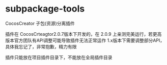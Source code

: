 # subpackage-tools
CocosCreator 子包(资源)分离插件

插件在 CocosCrteagtor2.0.7版本下开发的，在 2.0.9 上亲测完美运行，若更高版本官方团队有API调整可能导致插件无法正常运作
1.x版本下需要调整部分API，具体我忘记了，非常抱歉，精力有限


插件只能放在项目插件目录下，不能放在全局插件目录
